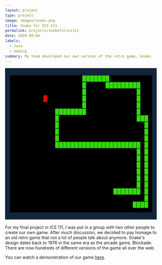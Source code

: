 ```yaml
---
layout: project
type: project
image: images/snake.png
title: Snake for ICS 111
permalink: projects/snakeforics111
date: 2020-08-04
labels:
  - Java
  - Gaming
summary: My team developed our own version of the retro game, Snake.
---
```


<img class="ui medium right floated rounded image" src="/images/snake.png">

For my final project in ICS 111, I was put in a group with two other people to create our own game. After much discussion, we decided to pay homage to an old retro game that not a lot of people talk about anymore. Snake's design dates back to 1976 in the same era as the arcade game, Blockade. There are now hundreds of different versions of the game all over the web.

You can watch a demonstration of our game [here](https://www.youtube.com/watch?v=vGUIVwGbwxM&ab_channel=austinchong4).
